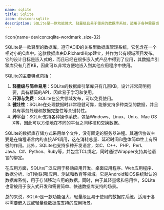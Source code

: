 ```yaml
---
name: sqlite
title: Sqlite
icon: devicon:sqlite
description: SQLite是一款功能强大、轻量级且易于使用的数据库系统，适用于各种需要嵌入式或轻量级数据库支持的应用场景。
---
```



:Icon{name=devicon:sqlite-wordmark .size-32}

SQLite是一款轻型的数据库，遵守ACID的关系型数据库管理系统，它包含在一个相对小的C库中。这款数据库由D.RichardHipp建立，并作为公有领域项目发布。它的设计目标是嵌入式的，而且已经在很多嵌入式产品中得到了应用，其数据库引擎库只有几百KB，因此可以非常方便地嵌入到其他应用程序中使用。

SQLite的主要特点包括：

1. **轻量级与简单易用**：SQLite的数据库引擎库只有几百KB，设计非常简明扼要，具有精简的API，因此易于学习和使用。
2. **开源与免费**：SQLite在公共领域发布，可以免费使用。
3. **健壮性**：SQLite在处理数据时非常稳健可靠，能够支持多种类型的数据，并且具有事务处理和数据完整性等关键特性。
4. **跨平台**：SQLite支持各种操作系统，包括Windows、Linux、Unix、Mac OS X等，因此可以方便地在不同的平台之间移植和交换数据。

SQLite的数据库存储方式采用单个文件，没有固定的服务器进程。其通信协议主要是在编程语言内的直接API调用，这在消耗总量、延迟时间和整体简单性上有积极的作用。此外，SQLite也支持多种开发语言，如C、C++、PHP、Perl、Java、C#、Python、Ruby等，并包含TCL绑定，同时通过Wrapper支持其他语言的绑定。

在应用方面，SQLite广泛应用于移动应用开发、桌面应用程序、Web应用程序、数据分析、IoT(物联网)应用、测试和教育等领域。它是Android和iOS系统默认的数据库系统，用于存储移动应用的数据。同时，由于其轻量级和易用性，SQLite也常被用于嵌入式开发和需要简单、快速数据库支持的场景。

总的来说，SQLite是一款功能强大、轻量级且易于使用的数据库系统，适用于各种需要嵌入式或轻量级数据库支持的应用场景。